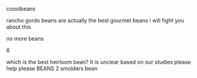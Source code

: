 cooolbeans

rancho gordo beans are actually the best gourmet beans i will fight you about this

no more beans

6

which is the best heirloom bean?  It is unclear based on our studies please help please 
BEANS 2
smolders bean
